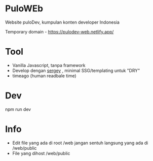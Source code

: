 # PuloWEb
Website puloDev, kumpulan konten developer Indonesia

Temporary domain - https://pulodev-web.netlify.app/

# Tool
- Vanilla Javascript, tanpa framework
- Develop dengan [sergey](https://sergey.cool/) , minimal SSG/templating untuk "DRY"
- timeago (human readbale time)

# Dev
npm run dev

# Info
- Edit file yang ada di root /web jangan sentuh langsung yang ada di /web/public
- File yang dihost /web/public
